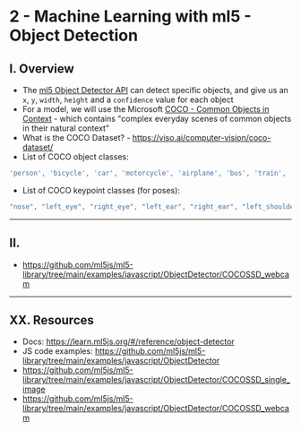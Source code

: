 # 2 - Machine Learning with ml5 - Object Detection

## I. Overview
- The [ml5 Object Detector API](https://learn.ml5js.org/#/reference/object-detector) can detect specific objects, and give us an `x`, `y`, `width`, `height` and a `confidence` value for each object
- For a model, we will use the Microsoft [COCO - Common Objects in Context](https://cocodataset.org/#explore) - which contains "complex everyday scenes of common objects in their natural context"
- What is the COCO Dataset? - https://viso.ai/computer-vision/coco-dataset/
- List of COCO object classes:

```js
'person', 'bicycle', 'car', 'motorcycle', 'airplane', 'bus', 'train', 'truck', 'boat', 'traffic light', 'fire hydrant', 'stop sign', 'parking meter', 'bench', 'bird', 'cat', 'dog', 'horse', 'sheep', 'cow', 'elephant', 'bear', 'zebra', 'giraffe', 'backpack', 'umbrella', 'handbag', 'tie', 'suitcase', 'frisbee', 'skis','snowboard', 'sports ball', 'kite', 'baseball bat', 'baseball glove', 'skateboard', 'surfboard', 'tennis racket', 'bottle', 'wine glass', 'cup', 'fork', 'knife', 'spoon', 'bowl', 'banana', 'apple', 'sandwich', 'orange', 'broccoli', 'carrot', 'hot dog', 'pizza', 'donut', 'cake', 'chair', 'couch', 'potted plant', 'bed', 'dining table', 'toilet', 'tv', 'laptop', 'mouse', 'remote', 'keyboard', 'cell phone', 'microwave', 'oven', 'toaster', 'sink', 'refrigerator', 'book', 'clock', 'vase', 'scissors', 'teddy bear', 'hair drier', 'toothbrush'
```

- List of COCO keypoint classes (for poses):

```js
"nose", "left_eye", "right_eye", "left_ear", "right_ear", "left_shoulder", "right_shoulder", "left_elbow", "right_elbow", "left_wrist", "right_wrist", "left_hip", "right_hip", "left_knee", "right_knee", "left_ankle", "right_ankle"
```

<hr>

## II. 
- https://github.com/ml5js/ml5-library/tree/main/examples/javascript/ObjectDetector/COCOSSD_webcam


<hr>

## XX. Resources
- Docs: https://learn.ml5js.org/#/reference/object-detector
- JS code examples: https://github.com/ml5js/ml5-library/tree/main/examples/javascript/ObjectDetector
- https://github.com/ml5js/ml5-library/tree/main/examples/javascript/ObjectDetector/COCOSSD_single_image
- https://github.com/ml5js/ml5-library/tree/main/examples/javascript/ObjectDetector/COCOSSD_webcam
